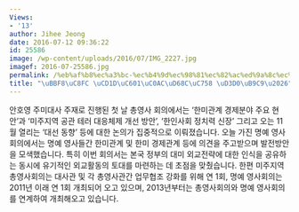 ```yaml
---
Views:
- '13'
author: Jihee Jeong
date: 2016-07-12 09:36:22
id: 25586
image: /wp-content/uploads/2016/07/IMG_2227.jpg
imagef: 2016-07-25586.jpg
permalink: /%eb%af%b8%ec%a3%bc-%ec%b4%9d%ec%98%81%ec%82%ac%ed%9a%8c%ec%9d%98-%ed%8f%90%eb%a7%89/
title: "\uBBF8\uC8FC \uCD1D\uC601\uC0AC\uD68C\uC758 \uD3D0\uB9C9\u2026"
---
```


안호영 주미대사 주재로 진행된 첫 날 총영사 회의에서는 ‘한미관계 경제분야 주요 현안’과 ‘미주지역 공관 테러 대응체제 개선 방안’, ‘한인사회 정치력 신장’ 그리고 오는 11월 열리는 ‘대선 동향’ 등에 대한 논의가 집중적으로 이뤄졌습니다. 오늘 가진 명예 영사회의에서는 명예 영사들간 한미관계 및 한미 경제관계 등에 의견을 주고받으며 발전방안을 모색했습니다. 특히 이번 회의서는 본국 정부의 대미 외교전략에 대한 인식을 공유하는 동시에 유기적인 외교활동의 토대를 마련하는 데 초점을 맞췄습니다. 한편 미주지역 총영사회의는 대사관 및 각 총영사관간 업무협조 강화를 위해 연 1회, 명예 영사회의는 2011년 이래 연 1회 개최되어 오고 있으며, 2013년부터는 총영사회의와 명예 영사회의를 연계하여 개최해오고 있습니다.